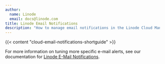 ```yaml
---
author:
  name: Linode
  email: docs@linode.com
title: Linode Email Notifications
description: "How to manage email notifications in the Linode Cloud Manager."
---
```


{{< content "cloud-email-notifications-shortguide" >}}

For more information on tuning more specific e-mail alerts, see our documentation for [Linode E-Mail Notifications](/docs/products/tools/monitoring/guides/monitoring-email-alerts).
